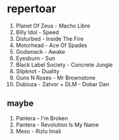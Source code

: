 repertoar
=========

 1. Planet Of Zeus - Macho Libre
 2. Billy Idol - Speed
 3. Disturbed - Inside The Fire
 4. Motorhead - Ace Of Spades
 5. Godsmack - Awake
 6. Eyesburn - Sun
 7. Black Label Society - Concrete Jungle
 8. Slipknot - Duality
 9. Guns N Roses - Mr Brownstone
 10. Dubioza - Zatvor + DLM - Dobar Dan


maybe
-----
 1. Pantera - I'm Broken
 1. Pantera - Revolution Is My Name
 1. Meso - Rizlu Imaš
